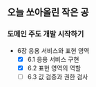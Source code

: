 ## 오늘 쏘아올린 작은 공

### 도메인 주도 개발 시작하기
- 6장 응용 서비스와 표현 영역
  - [X] 6.1 응용 서비스 구현
  - [X] 6.2 표현 영역의 역할
  - [ ] 6.3 깂 검증과 권한 검사
